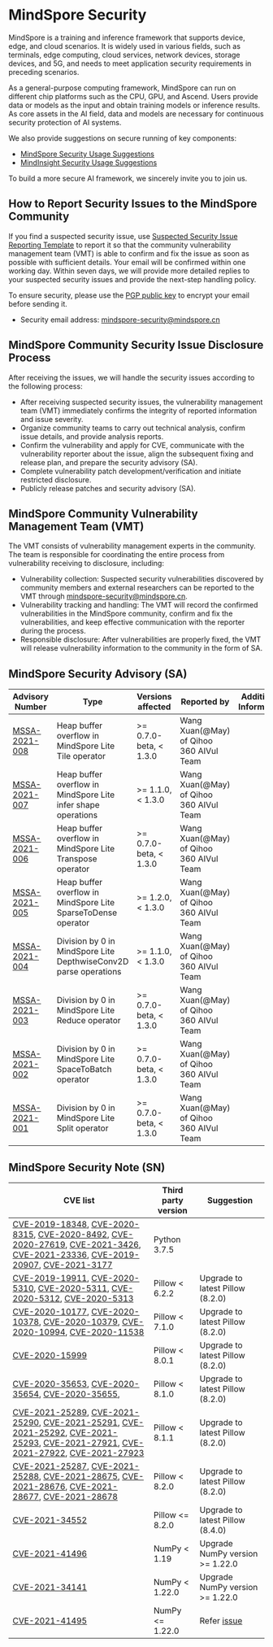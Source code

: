 # MindSpore Security

MindSpore is a training and inference framework that supports device, edge, and cloud scenarios. It is widely used in various fields, such as terminals, edge computing, cloud services, network devices, storage devices, and 5G, and needs to meet application security requirements in preceding scenarios.

As a general-purpose computing framework, MindSpore can run on different chip platforms such as the CPU, GPU, and Ascend. Users provide data or models as the input and obtain training models or inference results. As core assets in the AI field, data and models are necessary for continuous security protection of AI systems.

We also provide suggestions on secure running of key components:

+ [MindSpore Security Usage Suggestions](https://gitee.com/mindspore/mindspore/blob/master/SECURITY.md)
+ [MindInsight Security Usage Suggestions](https://gitee.com/mindspore/mindinsight/blob/master/SECURITY.md)

To build a more secure AI framework, we sincerely invite you to join us.

## How to Report Security Issues to the MindSpore Community

If you find a suspected security issue, use [Suspected Security Issue Reporting Template](https://gitee.com/mindspore/community/blob/master/security/template/report-template_en.md) to report it so that the community vulnerability management team (VMT) is able to confirm and fix the issue as soon as possible with sufficient details. Your email will be confirmed within one working day. Within seven days, we will provide more detailed replies to your suspected security issues and provide the next-step handling policy.

To ensure security, please use the [PGP public key](https://gitee.com/mindspore/community/blob/master/security/public_key_securities.asc) to encrypt your email before sending it.

+ Security email address: <mindspore-security@mindspore.cn>

## MindSpore Community Security Issue Disclosure Process

After receiving the issues, we will handle the security issues according to the following process:

+ After receiving suspected security issues, the vulnerability management team (VMT) immediately confirms the integrity of reported information and issue severity.
+ Organize community teams to carry out technical analysis, confirm issue details, and provide analysis reports.
+ Confirm the vulnerability and apply for CVE, communicate with the vulnerability reporter about the issue, align the subsequent fixing and release plan, and prepare the security advisory (SA).
+ Complete vulnerability patch development/verification and initiate restricted disclosure.
+ Publicly release patches and security advisory (SA).

## MindSpore Community Vulnerability Management Team (VMT)

The VMT consists of vulnerability management experts in the community. The team is responsible for coordinating the entire process from vulnerability receiving to disclosure, including:

+ Vulnerability collection: Suspected security vulnerabilities discovered by community members and external researchers can be reported to the VMT through <mindspore-security@mindspore.cn>.
+ Vulnerability tracking and handling: The VMT will record the confirmed vulnerabilities in the MindSpore community, confirm and fix the vulnerabilities, and keep effective communication with the reporter during the process.
+ Responsible disclosure: After vulnerabilities are properly fixed, the VMT will release vulnerability information to the community in the form of SA.

## MindSpore Security Advisory (SA)

| Advisory Number | Type | Versions affected | Reported by | Additional Information |
|  ---   | ----        | ---  | ---    | ---     |
| [MSSA-2021-008](https://gitee.com/mindspore/community/blob/master/security/security_advisory_list/mssa-2021-008_en.md) | Heap buffer overflow in MindSpore Lite Tile operator | >= 0.7.0-beta, < 1.3.0 | Wang Xuan(@May) of Qihoo 360 AIVul Team |  |
| [MSSA-2021-007](https://gitee.com/mindspore/community/blob/master/security/security_advisory_list/mssa-2021-007_en.md) | Heap buffer overflow in MindSpore Lite infer shape operations | >= 1.1.0, < 1.3.0 | Wang Xuan(@May) of Qihoo 360 AIVul Team |  |
| [MSSA-2021-006](https://gitee.com/mindspore/community/blob/master/security/security_advisory_list/mssa-2021-006_en.md) | Heap buffer overflow in MindSpore Lite Transpose operator | >= 0.7.0-beta, < 1.3.0 | Wang Xuan(@May) of Qihoo 360 AIVul Team |  |
| [MSSA-2021-005](https://gitee.com/mindspore/community/blob/master/security/security_advisory_list/mssa-2021-005_en.md) | Heap buffer overflow in MindSpore Lite SparseToDense operator | >= 1.2.0, < 1.3.0 | Wang Xuan(@May) of Qihoo 360 AIVul Team |  |
| [MSSA-2021-004](https://gitee.com/mindspore/community/blob/master/security/security_advisory_list/mssa-2021-004_en.md) | Division by 0 in MindSpore Lite DepthwiseConv2D parse operations | >= 1.1.0, < 1.3.0 | Wang Xuan(@May) of Qihoo 360 AIVul Team |  |
| [MSSA-2021-003](https://gitee.com/mindspore/community/blob/master/security/security_advisory_list/mssa-2021-003_en.md) | Division by 0 in MindSpore Lite Reduce operator | >= 0.7.0-beta, < 1.3.0 | Wang Xuan(@May) of Qihoo 360 AIVul Team |  |
| [MSSA-2021-002](https://gitee.com/mindspore/community/blob/master/security/security_advisory_list/mssa-2021-002_en.md) | Division by 0 in MindSpore Lite SpaceToBatch operator | >= 0.7.0-beta, < 1.3.0 | Wang Xuan(@May) of Qihoo 360 AIVul Team |  |
| [MSSA-2021-001](https://gitee.com/mindspore/community/blob/master/security/security_advisory_list/mssa-2021-001_en.md) | Division by 0 in MindSpore Lite Split operator | >= 0.7.0-beta, < 1.3.0 | Wang Xuan(@May) of Qihoo 360 AIVul Team |  |

## MindSpore Security Note (SN)

| CVE list | Third party version | Suggestion |
|  ----    | ----      | ----               |
| [CVE-2019-18348](https://nvd.nist.gov/vuln/detail/CVE-2019-18348), [CVE-2020-8315](https://nvd.nist.gov/vuln/detail/CVE-2020-8315), [CVE-2020-8492](https://nvd.nist.gov/vuln/detail/CVE-2020-8492), [CVE-2020-27619](https://nvd.nist.gov/vuln/detail/CVE-2020-27619), [CVE-2021-3426](https://nvd.nist.gov/vuln/detail/CVE-2021-3426), [CVE-2021-23336](https://nvd.nist.gov/vuln/detail/CVE-2021-23336), [CVE-2019-20907](https://nvd.nist.gov/vuln/detail/CVE-2019-20907), [CVE-2021-3177](https://nvd.nist.gov/vuln/detail/CVE-2021-3177) | Python 3.7.5 |   |
| [CVE-2019-19911](https://nvd.nist.gov/vuln/detail/CVE-2019-19911), [CVE-2020-5310](https://nvd.nist.gov/vuln/detail/CVE-2020-5310), [CVE-2020-5311](https://nvd.nist.gov/vuln/detail/CVE-2020-5311), [CVE-2020-5312](https://nvd.nist.gov/vuln/detail/CVE-2020-5312), [CVE-2020-5313](https://nvd.nist.gov/vuln/detail/CVE-2020-5313) | Pillow < 6.2.2 | Upgrade to latest Pillow (8.2.0) |
| [CVE-2020-10177](https://nvd.nist.gov/vuln/detail/CVE-2020-10177), [CVE-2020-10378](https://nvd.nist.gov/vuln/detail/CVE-2020-10378), [CVE-2020-10379](https://nvd.nist.gov/vuln/detail/CVE-2020-10379), [CVE-2020-10994](https://nvd.nist.gov/vuln/detail/CVE-2020-10994), [CVE-2020-11538](https://nvd.nist.gov/vuln/detail/CVE-2020-11538) | Pillow < 7.1.0 | Upgrade to latest Pillow (8.2.0) |
| [CVE-2020-15999](https://nvd.nist.gov/vuln/detail/CVE-2020-15999) | Pillow < 8.0.1 | Upgrade to latest Pillow (8.2.0) |
| [CVE-2020-35653](https://nvd.nist.gov/vuln/detail/CVE-2020-35653), [CVE-2020-35654](https://nvd.nist.gov/vuln/detail/CVE-2020-35654), [CVE-2020-35655](https://nvd.nist.gov/vuln/detail/CVE-2020-35655),   | Pillow < 8.1.0 | Upgrade to latest Pillow (8.2.0) |
| [CVE-2021-25289](https://nvd.nist.gov/vuln/detail/CVE-2021-25289), [CVE-2021-25290](https://nvd.nist.gov/vuln/detail/CVE-2021-25290), [CVE-2021-25291](https://nvd.nist.gov/vuln/detail/CVE-2021-25291), [CVE-2021-25292](https://nvd.nist.gov/vuln/detail/CVE-2021-25292), [CVE-2021-25293](https://nvd.nist.gov/vuln/detail/CVE-2021-25293), [CVE-2021-27921](https://nvd.nist.gov/vuln/detail/CVE-2021-27921), [CVE-2021-27922](https://nvd.nist.gov/vuln/detail/CVE-2021-27922), [CVE-2021-27923](https://nvd.nist.gov/vuln/detail/CVE-2021-27923)  | Pillow < 8.1.1 | Upgrade to latest Pillow (8.2.0) |
| [CVE-2021-25287](https://nvd.nist.gov/vuln/detail/CVE-2021-25287), [CVE-2021-25288](https://nvd.nist.gov/vuln/detail/CVE-2021-25288), [CVE-2021-28675](https://nvd.nist.gov/vuln/detail/CVE-2021-28675), [CVE-2021-28676](https://nvd.nist.gov/vuln/detail/CVE-2021-28676), [CVE-2021-28677](https://nvd.nist.gov/vuln/detail/CVE-2021-28677), [CVE-2021-28678](https://nvd.nist.gov/vuln/detail/CVE-2021-28678) | Pillow < 8.2.0 | Upgrade to latest Pillow (8.2.0) |
| [CVE-2021-34552](https://nvd.nist.gov/vuln/detail/CVE-2021-34552) | Pillow <= 8.2.0 | Upgrade to latest Pillow (8.4.0) |
| [CVE-2021-41496](https://nvd.nist.gov/vuln/detail/CVE-2021-41496) | NumPy < 1.19 | Upgrade NumPy version >= 1.22.0 |
| [CVE-2021-34141](https://nvd.nist.gov/vuln/detail/CVE-2021-34141) | NumPy < 1.22.0 | Upgrade NumPy version >= 1.22.0 |
| [CVE-2021-41495](https://nvd.nist.gov/vuln/detail/CVE-2021-41495) | NumPy <= 1.22.0 | Refer [issue](https://gitee.com/mindspore/mindspore/issues/I4NRZ9?from=project-issue) |

